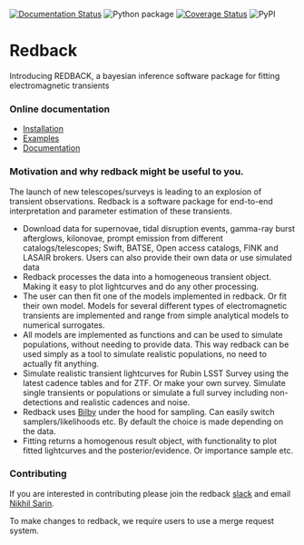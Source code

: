 [![Documentation Status](https://readthedocs.org/projects/redback/badge/?version=latest)](https://redback.readthedocs.io/en/latest/?badge=latest)
![Python package](https://github.com/nikhil-sarin/redback/workflows/Python%20application/badge.svg)
[![Coverage Status](https://coveralls.io/repos/github/nikhil-sarin/redback/badge.svg?branch=master)](https://coveralls.io/github/nikhil-sarin/redback?branch=master)
![PyPI](https://img.shields.io/pypi/v/redback)

# Redback
Introducing REDBACK, a bayesian inference software package for fitting electromagnetic transients

### Online documentation

- [Installation](https://redback.readthedocs.io/en/latest/)
- [Examples](https://github.com/nikhil-sarin/redback/tree/master/examples)
- [Documentation](https://redback.readthedocs.io/en/latest/)


### Motivation and why redback might be useful to you.
The launch of new telescopes/surveys is leading to an explosion of transient observations. 
Redback is a software package for end-to-end interpretation and parameter estimation of these transients.

- Download data for supernovae, tidal disruption events, gamma-ray burst afterglows, kilonovae, prompt emission from 
  different catalogs/telescopes; Swift, BATSE, Open access catalogs, FINK and LASAIR brokers. 
  Users can also provide their own data or use simulated data
- Redback processes the data into a homogeneous transient object. Making it easy to plot lightcurves and do any other processing.
- The user can then fit one of the models implemented in redback. Or fit their own model. Models for several different types of electromagnetic transients are implemented and range from simple analytical models to numerical surrogates.
- All models are implemented as functions and can be used to simulate populations, without needing to provide data. This way redback can be used simply as a tool to simulate realistic populations, no need to actually fit anything.
- Simulate realistic transient lightcurves for Rubin LSST Survey using the latest cadence tables and for ZTF. Or make your own survey. 
Simulate single transients or populations or simulate a full survey including non-detections and realistic cadences and noise.
- Redback uses [Bilby](https://lscsoft.docs.ligo.org/bilby/index.html) under the hood for sampling. Can easily switch samplers/likelihoods etc. By default the choice is made depending on the data.
- Fitting returns a homogenous result object, with functionality to plot fitted lightcurves and the posterior/evidence. Or importance sample etc.

### Contributing
If you are interested in contributing please join the redback 
[slack](https://join.slack.com/t/redback-group/shared_invite/zt-21rsoa26s-kibI8MiA1JiIKM0wCMp5rQ)
and email [Nikhil Sarin](mailto:nikhil.sarin@su.se?subject=Contributing%20to%20redback).

To make changes to redback, we require users to use a merge request system. 


